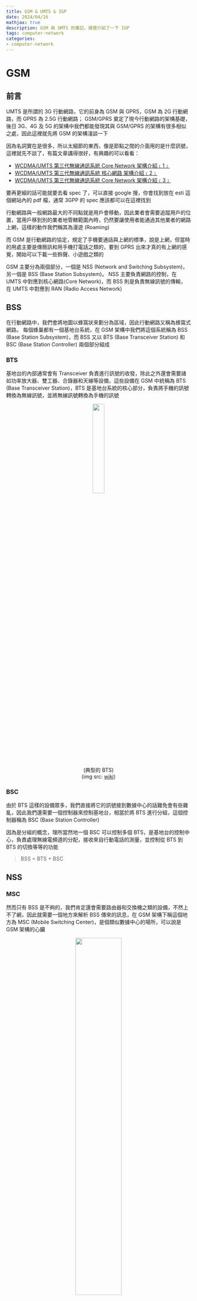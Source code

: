 ```yaml
---
title: GSM & UMTS & IGP
date: 2024/04/16
mathjax: true
description: GSM 與 UMTS 的筆記，順便介紹了一下 IGP
tags: computer-network
categories:
- computer-network
---
```


# GSM

## 前言

UMTS 是所謂的 3G 行動網路，它的前身為 GSM 與 GPRS，GSM 為 2G 行動網路，而 GPRS 為 2.5G 行動網路； GSM/GPRS 奠定了現今行動網路的架構基礎，後日 3G、4G 及 5G 的架構中我們都能發現其與 GSM/GPRS 的架構有很多相似之處，因此這裡就先將 GSM 的架構淺談一下

因為名詞實在是很多，所以太細節的東西，像是節點之間的介面用的是什麼訊號，這裡就先不談了，有篇文章講得很好，有興趣的可以看看：

- [WCDMA/UMTS 第三代無線通訊系統 Core Network 架構介紹﹝1﹞](https://loda.hala01.com/2017/05/wcdmaumts-core-network-1.html)
- [WCDMA/UMTS 第三代無線通訊系統 核心網路 架構介紹﹝2﹞](https://loda.hala01.com/2017/05/wcdmaumts-2.html)
- [WCDMA/UMTS 第三代無線通訊系統 Core Network 架構介紹﹝3﹞](https://loda.hala01.com/2017/05/wcdmaumts-core-network-3.html)

要再更細的話可能就要去看 spec 了，可以直接 google 搜，你會找到放在 esti 這個網站內的 pdf 檔，通常 3GPP 的 spec 應該都可以在這裡找到

行動網路與一般網路最大的不同點就是用戶會移動，因此業者會需要追蹤用戶的位置，當用戶移到別的業者地管轄範圍內時，仍然要讓使用者能通過其他業者的網路上網，這樣的動作我們稱其為漫遊 (Roaming)

而 GSM 是行動網路的協定，規定了手機要通話與上網的標準，說是上網，但當時的用處主要是傳簡訊和用手機打電話之類的，要到 GPRS 出來才真的有上網的感覺，開始可以下載一些鈴聲、小遊戲之類的

GSM 主要分為兩個部分，一個是 NSS (Network and Switching Subsystem)，另一個是 BSS (Base Station Subsystem)。 NSS 主要負責網路的控制，在 UMTS 中對應到核心網路(Core Network)，而 BSS 則是負責無線訊號的傳輸，在 UMTS 中對應到 RAN (Radio Access Network)

## BSS

在行動網路中，我們會將地圖以蜂窩狀來劃分為區域，因此行動網路又稱為蜂窩式網路。 每個蜂巢都有一個基地台系統，在 GSM 架構中我們將這個系統稱為 BSS (Base Station Subsystem)，而 BSS 又以 BTS (Base Transceiver Station) 和 BSC (Base Station Controller) 兩個部分組成

### BTS

基地台的內部通常會有 Transceiver 負責進行訊號的收發，除此之外還會需要諸如功率放大器、雙工器、合錄器和天線等設備，這些設備在 GSM 中統稱為 BTS (Base Transceiver Station)，BTS 是基地台系統的核心部分，負責將手機的訊號轉換為無線訊號，並將無線訊號轉換為手機的訊號

<center>

<img src = "https://github.com/Mes0903/MesBlog/blob/main/source/_posts/computer_network/GSM_UMTS_IGP/BTS.png?raw=true" width = "25%">

(典型的 BTS)  
(img src: [wiki](https://zh.wikipedia.org/zh-tw/%E5%9F%BA%E5%9C%B0%E6%94%B6%E5%8F%91%E6%9C%BA%E7%AB%99))

</center>

### BSC

由於 BTS 這樣的設備眾多，我們直接將它的訊號接到數據中心的話難免會有些雜亂，因此我們還需要一個控制器來控制基地台，相當於將 BTS 進行分組，這個控制器稱為 BSC (Base Station Controller)

因為是分組的概念，理所當然地一個 BSC 可以控制多個 BTS，是基地台的控制中心，負責處理無線電頻道的分配，接收來自行動電話的測量，並控制從 BTS 到 BTS 的切換等等的功能

> BSS = BTS + BSC

## NSS

### MSC

然而只有 BSS 是不夠的，我們肯定還會需要路由器和交換機之類的設備，不然上不了網，因此就需要一個地方來解析 BSS 傳來的訊息，在 GSM 架構下稱這個地方為 MSC (Mobile Switching Center)，是個類似數據中心的場所，可以說是 GSM 架構的心臟

<center>

<img src = "https://github.com/Mes0903/MesBlog/blob/main/source/_posts/computer_network/GSM_UMTS_IGP/MSC-server.png?raw=true" width = "50%">

(Lucent 於 2001~2006 部屬在 Ljubljana 的 MSC 服務器)  
(img src: [wiki](https://en.wikipedia.org/wiki/Mobile_switching_centre_server#/media/File:Lucent_5ESS_GSM_Mobile_Switching_Centre.jpg))

</center>

在 GSM 架構中，MSC 負責非常多的事項，像是無線頻寬資源的管理(稱為 RRM，Radio Resource Management)，處理語音資料格式的轉換，用戶呼叫的控制，用互更換蜂巢時的控制，用戶的身份認證，用戶的資料管理等等，全都是由 MSC 處理的

<center>

<img src = "https://github.com/Mes0903/MesBlog/blob/main/source/_posts/computer_network/GSM_UMTS_IGP/MSC-black.png?raw=true" width = "65%">

(MSC 與 BSS 關係示意圖)

</center>

### HLR & VLR

由於 MSC 還需要處理手機的用戶的資料，如用戶的方案、申請的位置等等，因此會需要有一個資料庫來存放這些資料，這個資料庫在階級上還有分大的和小的，分別為 HLR (Home Location Register) 與 VLR (Visitor Location Register)，都是拿來存放本地用戶的資料的

HLR 是中心資料庫，假設我們的 sim 卡是在台灣辦的，那我們辦卡時候用的所有資料，像是姓名、地址、電話號碼等等，就都會被存放在台灣的 HLR 中

而每個 MSC 中都還會有一個 VLR，VLR 用來存放當前 MSC 管轄範圍內的用戶資料，並且會實時更新資料到用戶對應的 HLR，假設我平常都在台北，那台北的 VLR 就會有我的訊息，台灣的 HLR 也會有，這時候我要用網路，台北的 MSC 就會去它自己的 VLR 內查詢我的資料

當我今天去了日本，我的手機網路就會跟著連到日本的 MSC，此時它一看見我的 IMSI 碼，就會發現我是台灣來的，因此就會到台灣的 HLR 中查詢我的資料，並且向台灣的 HLR 登記我現在在日本，好讓別人可以找到我； 當然，也要把我的資料複製到日本的 VLR 中，這樣我就可以在日本使用網路了

<center>

<img src = "https://github.com/Mes0903/MesBlog/blob/main/source/_posts/computer_network/GSM_UMTS_IGP/HLR-black.png?raw=true" width = "55%">

(HLR 與 VLR 示意圖)

</center>

## PSTN

雖然這樣上網是解決了，但是手機還需要能夠打電話，因此在 GSM 中，我們會將 MSR 與 PSTN (Public Switched Telephone Network) 連接起來，PSTN 是電話專用的電路交換網路，這樣就可以讓手機打電話了

所以假設手機 A 要傳簡訊，或是要打電話給國內的手機 B，而且業者不同(有不同 MSC)，那走的路線會是：

<center>

<img src = "https://github.com/Mes0903/MesBlog/blob/main/source/_posts/computer_network/GSM_UMTS_IGP/GSM-net-black.png?raw=true" width = "55%">

</center>

而如果是要打電話給一般的家用電話，那走的路線會是：

<center>

<img src = "https://github.com/Mes0903/MesBlog/blob/main/source/_posts/computer_network/GSM_UMTS_IGP/GSM-phone-black.png?raw=true" width = "40%">

</center>

國外就自己變通啦，一樣的道理，這裡就不講了

# GPRS

## 前言

GPRS 是 GSM 的延伸，是 2.5G 行動網路，它的主要目的是提供更快的數據傳輸速度，讓用戶可以更快地上網，GPRS 的架構與 GSM 有很多相似之處

# UMTS

# IGP

後面主要是在介紹 IGP (Interior Gateway Protocol) 會先介紹一些背景知識，再來講解兩者的差異與相關的協定。

每個協定的說明會給一個例子，但要注意例子中的封包內容我有做過簡化，只是幫助理解用的，實際的封包內容還要去查協定的規範。

# Background

## Autonomous System (AS)

自治系統（Autonomous System，AS）是互聯網中的一個獨立的路由區域，通常由一個或多個路由器和連接到這些路由器的網絡組成。AS 通常由一個組織管理，例如一家企業、一個網絡服務提供商或一個大學。 在公共互聯網上，每個AS都有一個唯一的識別號稱為AS號（ASN），用於區分不同的AS。

AS 被劃分為兩種類型：內部自治系統（Internal AS）和外部自治系統（External AS），分別用於內部路由和外部路由。

## IGP & EGP

- IGP (Interior Gateway Protocol)  
  IGP 是內部網絡路由協定，用於在單一自治系統（AS）內部交換路由信息。IGP 通常用於在單一組織內部的路由選擇，例如在企業內部網絡中。IGP 通常有較短的路由更新時間和較小的路由表，因為它們只需要處理單一 AS 內部的路由。

- EGP (Exterior Gateway Protocol) 
  EGP 是用於不同自治系統之間交換路由信息的協定。EGP 通常用於在不同組織之間的路由選擇，例如在不同網絡服務提供商之間。EGP 通常有較長的路由更新時間和較大的路由表，因為它們需要處理不同 AS 之間的路由。

## Distance Vector(DV) & Link State(LS)

路由協定可以分為兩大類：Distance Vector 和 Link State：

- 距離向量（DV）算法  
  路由器僅與直接相鄰的路由器交換信息，並使用如Bellman-Ford算法來計算到達每個目的地的最短路徑。DV 算法的特點是簡單和容易實現，但它容易受到路由迴路和「計數到無窮大」的問題影響。

- 鏈路狀態（LS）算法  
  每台路由器學習整個網絡的拓撲結構，並獨立計算到達網絡中每個節點的最短路徑，通常使用 Dijkstra 算法。LS 算法能提供更快的收斂和更好的路由迴路預防，但它需要更多的CPU和記憶體資源。

## Classful & Classless

在網絡早期，為了簡化 IP 地址的分配和路由選擇，引入了類別化網絡（Classful Networking）概念。 這種方法將 IP 地址空間劃分為五類（A、B、C、D 和 E），每類有固定的網絡和主機數量。A 類地址支持大量主機（16,777,214個），而 C 類地址則適用於少量主機（254個）。

但隨著時間推移，Classful Networking 的限制逐漸變得明顯，尤其是在地址浪費和靈活性不足方面。 例如，一個只需要 300 個IP地址的組織可能不得不分配一個 B 類地址，從而浪費了大量未使用的地址。

為了解決這些問題，1993 年引入了 Classless Inter-Domain Routing（CIDR）概念。CIDR 使用可變長度的子網掩碼（Variable Length Subnet Masking，VLSM）來劃分IP地址空間，這允許更加靈活和高效的IP地址分配，使得 IP 地址的分配更加靈活。

CIDR 通過表示法「IP地址/前綴長度」來指示網絡部分和主機部分的分界，如 192.168.0.0/24 表示前 24 位是網絡地址，後 8 位是主機地址。這種方式使得可以更細粒度地分配IP地址，滿足不同組織的具體需求，例如一個組織可以只分配一個 /24 的地址空間，而不需要分配整個 C 類地址。

而在路由協定中，Classful 和 Classless 的區別在於是否傳遞子網掩碼信息。Classful Routing 只傳遞 IP 地址，而 Classless Routing 則傳遞 IP 地址和子網掩碼。

一般來說，Classless Routing 更加靈活和高效，因為它可以更好地支持 VLSM 和 CIDR，並減少地址浪費，因此現在通常都會傾向使用 Classless 的協定。

## Hop Count & Metric

在路由協定中，路由器選擇路由的標準通常是基於「距離」或「度量」。距離是一個抽象的概念，通常用來表示到達目的地的成本，例如跳數、延遲、帶寬等。度量則是具體的數值，用來表示路由的成本。

在距離向量算法中，常用的度量是「跳數」（Hop Count），即到達目的地所需的路由器數量。在 Link State 算法中，常用的度量是「成本」（Cost），通常是基於帶寬、延遲等因素來計算。

在後面的文章中，我們會看到不同的路由協定使用不同的度量標準，例如 RIP 使用跳數作為度量，OSPF 使用帶寬和延遲作為度量。

# IGP

## RIP (Routing Information Protocol)

最早的 RIP 版本（即RIPv1）是在 1988 年通過 RFC 1058 標準化的，但它的概念和實現可以追溯到更早的時候，大約是在互聯網創始時期的 1980 年代初期。 RIP 的設計是為了小型網絡，並且它很快就因為簡單和易於實現而變得流行

### RIPv1

- 歷史簡介  
  RIPv1，全稱為路由信息協議第一版，於 1988 年定義於 [RFC 1058](https://datatracker.ietf.org/doc/html/rfc2453)。作為一種內部網關協議（IGP），它主要用於小型到中型網絡中。RIPv1 的設計目的是為了簡單和自動的路由選擇。

- 演算法的詳細內容  
  RIPv1 使用距離向量算法，其中每條路由的「距離」由到達目的地所需的跳數（hop count）來量化，最多 15 跳，超過 15 跳的路由被認為是不可達的。RIPv1 定期（每30秒）通過其接口向直接相鄰的路由器發送整個路由表，使用UDP協議。

- 分類  
  - DV
  - Classful

- 優缺點  
  - 優點：簡單易於實施，適用於小型網絡。
  - 缺點：路由信息僅基於跳數，不考慮網絡帶寬或延遲；最大只支持 15 跳，限制了網絡大小；不支持CIDR，導致IP地址利用不充分。

- 使用場景  
  RIPv1 適合於小型、設計簡單的網絡，其中網絡設備較少，網絡拓撲變化不大。

- 例子  
  假設有三個路由器 R1、R2、R3，它們在一個使用 RIPv1 的網絡中：

  - R1 連接到 10.0.0.0/24 網段。
  - R2 連接到 10.0.1.0/24 網段。
  - R3 連接到 10.0.2.0/24 網段。

  其中 R1 和 R2 直接相連，R2 和 R3 直接相連。
  
  在 RIPv1 中，R1 會定期（通常每30秒）向其鄰居（此例中為 R2）發送整個路由表。R1 的更新封包可能包括以下資訊：

  - 目的網絡：10.0.0.0/24，跳數：0（直接連接）
  - 目的網絡：10.0.1.0/24，跳數：1（通過R2）
  - 目的網絡：10.0.2.0/24，跳數：2（通過R2和R3）

  RIPv1 的封包不包含子網掩碼資訊，因此它不支持無類別域間路由（CIDR）。
  
  但 RIP 有路由迴路與計數到達無窮大的問題，假設有四個路由器 R1、R2、R3 和 R4，構成一個網絡拓撲如下：

  - R1 連接到網段 A。
  - R2 連接到網段 B。
  - R3 連接到網段 C。
  - R4 連接到網段 D。

  R1 與 R2 直接相連，R2 與 R3 直接相連，R3 與 R4 直接相連。

  在正常運作時，假設 R1 要發送數據到網段 D，最短路徑將是 R1 -> R2 -> R3 -> R4。

  - 路由迴路  
    現在假設 R2 與 R3 之間的鏈路失效，但 R2 和 R3 尚未意識到這個變化。這時，R1 嘗試通過 R2 到達網段 D，而 R2 可能因為還沒有更新其路由表，而試圖通過 R3 來達到網段 D。同時，R3 可能嘗試通過 R2 來達到網段 D（因為它也還沒有意識到鏈路的失效）。此時封包就會在 R2 和 R3 之間形成迴路，無法到達目的地。

  - 計數到無窮大  
    當 R2 和 R3 最終意識到到達網段 D 的路徑不再可用時，它們開始通過增加跳數的方式來表示網段 D 的不可達性。在 RIPv1中，16 跳被認為是無窮大，表示網絡不可達。問題是，在所有路由器達成一致之前，這個信息需要時間在網絡中傳播，期間數據包可能仍在網絡中無效傳遞。

### RIPv2

- 歷史簡介  
  RIPv2（路由信息協議第二版）於 1998 年定義於 [RFC 2453](https://datatracker.ietf.org/doc/html/rfc1058)，是 RIPv1 的改進版本。 它在 RIPv1 的基礎上增加了對 CIDR（無類別域間路由）的支持、路由認證功能和多播更新，解決了 RIPv1 中的一些問題，如缺乏路由認證和無法有效利用IP地址空間。

- 演算法  
  RIPv2 仍然使用距離向量算法，以跳數作為路徑度量，最大跳數限制為 15。不同於 RIPv1 的是，RIPv2 在其路由更新消息中包括了子網掩碼，從而支持無類別路由。此外，RIPv2 使用多播地址 224.0.0.9 來發送更新，而不是像 RIPv1 那樣向整個網絡廣播，這減少了不必要的網絡流量。

- 分類  
  - DV
  - Classless

- 優缺點  
  - 優點：相比 RIPv1，RIPv2 支持更靈活的IP地址使用和更安全的路由更新。
  - 缺點：仍然使用跳數作為唯一的度量標準，不考慮網絡的其他性能指標如帶寬或延遲；路由更新頻繁，可能導致網絡資源的浪費。

- 使用場景  
  RIPv2 適用於小型至中型的網絡，特別是在需要支持更靈活的子網配置和簡單路由策略的環境中。

- 例子：  
  RIPv2 在 RIPv1 的基礎上增加了子網掩碼的支持。在同樣的網絡拓撲下，RIPv2 的更新封包將包括子網掩碼和可能的下一跳地址。R1 發送給 R2 的更新可能包含如下信息：

  - 網絡 A，子網掩碼 255.255.255.0，跳數 0。
  - 網絡 B，子網掩碼 255.255.255.0，跳數 0。
  - 網絡 C，子網掩碼 255.255.255.0，跳數 2。
  - 網絡 D，子網掩碼 255.255.255.0，跳數 3。
  
  RIPv2的更新是通過多播地址 224.0.0.9 發送的，這減少了不必要的網絡流量。

## IGRP (Interior Gateway Routing Protocol)

- 歷史簡介  
  內部網關路由協議（IGRP）是由思科系統在 1980 年代開發的一種距離向量路由協議。它被設計來克服 RIPv1 協議在大型網絡中的不足，如路由迴路和網絡流量問題。

- 演算法的詳細內容  
  IGRP 使用一種復合度量來計算路由，這個度量考慮了多個因素，包括帶寬、延遲、負載和可靠性。這使得 IGRP 能夠選擇更優的路由，並適應不同網絡條件。IGRP 也採用了一些技術來避免路由迴路問題，例如路由毒化和定時更新。

- 分類  
  - DV
  - Classful

- 優缺點  
  - 優點：比 RIP 更適合於大型網絡，可以考慮到多個路徑度量，從而提供更有效的路由選擇。
  - 缺點：作為一種 Classful 協議，它的使用受限於思科設備。配置和管理相對較複雜。

- 使用場景  
  - IGRP 適合於中型至大型網絡，特別是在這些網絡中主要使用思科設備的情況下。

- 例子：  
  假設有一個網絡包括三台路由器 R1、R2 和 R3。 R1 連接到網段 10.0.0.0/24，R2 連接到網段 10.0.1.0/24，而 R3 連接到網段 10.0.2.0/24，R1 與 R2 之間、R2 與 R3 之間有直接連接。

  當 R1 向 R2 通告其路由資訊時，它會發送一個 IGRP 更新封包。這個更新封包包含如下資訊：

  - 版本號：IGRP 的版本，例如 1。
  - 自治系統號：假設為 100。
  - 網絡資訊：關於網絡 10.0.0.0 的資訊，子網掩碼為 255.255.255.0，度量值基於帶寬和延遲，例如度量值為 12000。
  - 更新間隔：IGRP使用的更新間隔，通常為 90 秒。

  當 R2 收到來自 R1 的這個更新時，它會根據 IGRP 的複合度量標準（包括帶寬和延遲）來計算到達 10.0.0.0/24 網段的最佳路徑。 隨後，R2 會更新自己的路由表，以反映通過 R1 到達 10.0.0.0/24 網段的最佳路徑。

  在這個過程中，如果 R3 也屬於同一自治系統，R2 可能還會將學到的路由資訊通告給 R3。這樣，整個 IGRP 自治系統中的所有路由器都能獲取到網絡中所有網段的路由資訊，並計算到達這些網段的最佳路徑。

## EIGRP (Enhanced Interior Gateway Routing Protocol)

- 歷史簡介  
  - 增強內部網關路由協議（Enhanced Interior Gateway Routing Protocol，EIGRP）於1992年由思科系統開發，作為IGRP的後續版本。EIGRP結合了距離向量協議和鏈路狀態協議的特點，提供了一種快速且可靠的路由選擇方法。

- 演算法的詳細內容  
  EIGRP 使用稱為 DUAL（Diffusing Update Algorithm）的算法來計算路由。 DUAL 算法確保了路由計算的一致性和迴路自由。EIGRP 不僅考慮到路徑的帶寬和延遲，還可以根據負載和可靠性來選擇路徑。EIGRP 傳播增量更新，這意味著只有路由變化時才發送更新，從而減少了帶寬的使用。

- 分類  
  - Hybrid（DV + LS）
  - Classless

- 優缺點  
  - 優點：EIGRP能夠快速收斂，支持多種網絡協議（包括IP、IPX和AppleTalk），並允許跨協議路由。它還支持負載平衡和多路徑。
  - 缺點：作為一種專有協議，EIGRP最初只在思科設備上可用。雖然思科已經發布了EIGRP的核心部分作為開放標準，但它的普及度仍受到限制。

- 使用場景  
  - EIGRP 適用於從小型到大型的各種網絡環境，尤其是當網絡中存在多種思科設備時，EIGRP 可以提供高效且穩定的路由解決方案。

- 例子：  
  假設路由器 R1 有一個直接連接到 10.0.0.0/24 的接口。在 EIGRP 中，R1 會發送一個 EIGRP 更新封包，其中包含如下信息：

  - 封包類型：更新（Update）
  - 自治系統號：100（假設 R1 屬於 AS 100）
  - 路由器ID：R1 的 ID，比如 1.1.1.1
  - 網絡：10.0.0.0
  - 子網掩碼：255.255.255.0
  - 下一跳地址：0.0.0.0（表示直接連接）
  - 度量：
  - 帶寬：100 Mbps（假設接口帶寬為 100 Mbps）
  - 延遲：10 微秒（假設延遲）
  - 可靠性：255（最高可靠性）
  - 負載：1（最低負載）
  - MTU：1500 字節
  
  當 R2 收到來自 R1 的這個更新時，它會根據接收到的度量值計算到達 10.0.0.0/24 的最佳路徑並更新自己的路由表。

## OSPF (Open Shortest Path First)

- 歷史簡介  
  開放最短路徑優先（Open Shortest Path First，OSPF）是一種鏈路狀態路由協議，於 1989 年推出。OSPF 被設計來替代 RIP協議，適用於更大型和更複雜的網絡環境。

- 演算法的詳細內容  
  OSPF 使用 Dijkstra 算法來建立和計算最短路徑樹。每台路由器都構建一個包含網絡所有鏈路狀態的數據庫，然後使用這個數據庫來計算到達各個目的地的最佳路徑。OSPF 能夠支持 CIDR 和 VLSM，提供了對不同大小子網的靈活支持。

- 分類  
  - LS
  - Classless

- 優缺點  
  - 優點：OSPF 提供快速的收斂速度，支持複雜的拓撲結構，並且能夠有效地應對網絡變化。它支持分區（Area）概念，有助於網絡的規劃和管理。
  - 缺點：配置和管理相對較為複雜，對網絡設備的資源（如記憶體和處理能力）要求較高。

- 使用場景  
  OSPF適合於中到大型網絡，特別是需要高度可控和靈活性的環境，如教育機構、大型企業和政府機構的網絡。

- 例子：
  在 OSPF 中，路由器通過發送鏈路狀態廣告（LSA）來交換信息。如果 R1 要宣告它到 10.0.0.0/24 的連接，它的 LSA 可能包含以下信息：

  - LSA 類型：Router LSA（路由器 LSA）
  - 路由器 ID：R1 的 ID，比如 1.1.1.1
  - 網絡：10.0.0.0/24
  - 子網掩碼：255.255.255.0
  - 度量：10（假設到達該網絡的成本為 10）
  - 鏈路類型：點到點鏈路
  - 鏈路 ID：與 10.0.0.0/24 網絡相連的 R1 的接口地址

  當其他路由器收到這個 LSA 時，它們將更新自己的鏈路狀態數據庫（LSDB）並使用 Dijkstra 算法計算到達所有已知網絡的最短路徑。

## IS-IS (Intermediate System to Intermediate System)

- 歷史簡介  
  中間系統到中間系統（Intermediate System to Intermediate System，IS-IS）協議最初是為 OSI（開放系統互聯）參考模型而開發，後來被擴展以支持 IP 網絡。IS-IS 於 1980 年代後期被引入。

- 演算法的詳細內容  
  IS-IS 是一種鏈路狀態協議，與 OSPF 相似。它使用 Dijkstra 算法來計算最短路徑。IS-IS 的獨特之處在於它分為兩個層次：級別 1 用於同一區域內的路由計算，而級別 2 用於不同區域之間的路由計算。

- 分類
  - LS
  - Classless

優缺點
  - 優點：IS-IS 能夠高效地處理大型和複雜的網絡拓撲，並且對於網絡變化具有良好的適應性。它適合於大型企業和互聯網服務提供商。
  - 缺點：與 OSPF 相比，IS-IS 的普及率較低，部分原因是它相對較難配置和理解。

- 使用場景
  - IS-IS 適合於大型的網絡環境，尤其是在需要有效管理大量路由信息和支持高速數據傳輸的場合。

- 例子：

  假設我們有三個路由器 R1、R2 和 R3，在 IS-IS 協議下運作。R1 和 R2 處於同一區域（Area 1），而 R3 位於另一區域（Area 2）。R1 和 R2 之間有直接連接，R2 和 R3 之間也有直接連接。R1 要宣告它到自己直連網段 10.0.0.0/24 的路由信息。

  在 IS-IS 中，R1 會生成一個鏈路狀態 PDU（協議數據單元），稱為 LSP（鏈路狀態廣告），其中可能包含以下信息：

  - PDU 類型：LSP
  - 路由器 ID：R1 的ID，如 1.1.1.1
  - 區域地址：Area 1
  - LSP 序列號：用於確保更新信息的新鮮度
  - 有效期：通常是一個預設時間，例如 1800 秒，以確保信息的及時更新
  - 鏈路條目：
  - 網絡：10.0.0.0/24
  - 度量：10（假設從 R1 到 10.0.0.0/24 的成本為 10）
  - 鏈路類型：點到點鏈路
  - R2 收到來自 R1 的 LSP 後，會將其信息添加到自己的鏈路狀態數據庫中，並進行路由計算。在 IS-IS 中，路由計算基於 Dijkstra 算法，路由器會計算到達網絡所有已知部分的最短路徑。

  如果 R2 同時與 R1（在Area 1）和 R3（在Area 2）有連接，R2 作為 Level-1-2 路由器，將在兩個區域間進行路由信息的傳遞。R2 會將從 R1 學到的關於 10.0.0.0/24 網絡的信息，以及自己的直連網絡信息，通過 Level-2 LSP 傳遞給 Area 2 中的 R3，從而實現區域間的路由。